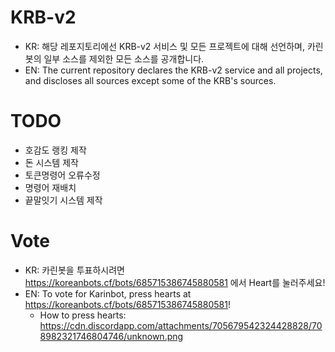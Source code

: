 # KRB-v2

* KR: 해당 레포지토리에선 KRB-v2 서비스 및 모든 프로젝트에 대해 선언하며, 카린봇의 일부 소스를 제외한 모든 소스를 공개합니다.
* EN: The current repository declares the KRB-v2 service and all projects, and discloses all sources except some of the KRB's sources.

# TODO
*  호감도 랭킹 제작
*  돈 시스템 제작
*  토큰명령어 오류수정
*  명령어 재배치
*  끝말잇기 시스템 제작

# Vote

* KR: 카린봇을 투표하시려면 https://koreanbots.cf/bots/685715386745880581 에서 Heart를 눌러주세요!
* EN: To vote for Karinbot, press hearts at https://koreanbots.cf/bots/685715386745880581!
  * How to press hearts: https://cdn.discordapp.com/attachments/705679542324428828/708982321746804746/unknown.png
